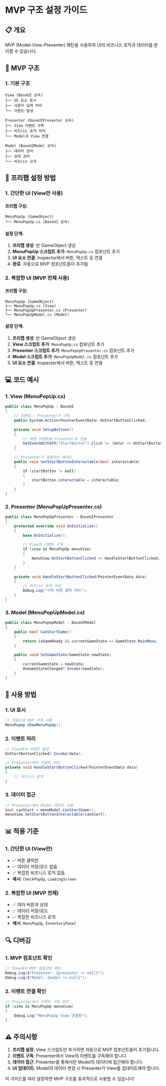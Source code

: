 # MVP 구조 설정 가이드

## 📋 개요

MVP (Model-View-Presenter) 패턴을 사용하여 UI의 비즈니스 로직과 데이터를 분리할 수 있습니다.

## 🎯 MVP 구조

### **1. 기본 구조**
```
View (BaseUI 상속)
├── UI 요소 표시
├── 사용자 입력 처리
└── 이벤트 발생

Presenter (BaseUIPresenter 상속)
├── View 이벤트 구독
├── 비즈니스 로직 처리
└── Model과 View 연결

Model (BaseUIModel 상속)
├── 데이터 관리
├── 상태 관리
└── 비즈니스 규칙
```

## 🔧 프리팹 설정 방법

### **1. 간단한 UI (View만 사용)**

#### **프리팹 구성:**
```
MenuPopUp (GameObject)
└── MenuPopUp.cs (BaseUI 상속)
```

#### **설정 단계:**
1. **프리팹 생성**: 빈 GameObject 생성
2. **MenuPopUp 스크립트 추가**: `MenuPopUp.cs` 컴포넌트 추가
3. **UI 요소 연결**: Inspector에서 버튼, 텍스트 등 연결
4. **완료**: 자동으로 MVP 컴포넌트들이 추가됨

### **2. 복잡한 UI (MVP 전체 사용)**

#### **프리팹 구성:**
```
MenuPopUp (GameObject)
├── MenuPopUp.cs (View)
├── MenuPopUpPresenter.cs (Presenter)
└── MenuPopUpModel.cs (Model)
```

#### **설정 단계:**
1. **프리팹 생성**: 빈 GameObject 생성
2. **View 스크립트 추가**: `MenuPopUp.cs` 컴포넌트 추가
3. **Presenter 스크립트 추가**: `MenuPopUpPresenter.cs` 컴포넌트 추가
4. **Model 스크립트 추가**: `MenuPopUpModel.cs` 컴포넌트 추가
5. **UI 요소 연결**: Inspector에서 버튼, 텍스트 등 연결

## 💻 코드 예시

### **1. View (MenuPopUp.cs)**
```csharp
public class MenuPopUp : BaseUI
{
    // 이벤트 - Presenter가 구독
    public System.Action<PointerEventData> OnStartButtonClicked;
    
    private void SetupButtons()
    {
        // 버튼 이벤트를 Presenter로 전달
        GetEventWithSFX("StartButton").Click += (data) => OnStartButtonClicked?.Invoke(data);
    }
    
    // Presenter가 호출하는 메서드
    public void SetStartButtonInteractable(bool interactable)
    {
        if (startButton != null)
        {
            startButton.interactable = interactable;
        }
    }
}
```

### **2. Presenter (MenuPopUpPresenter.cs)**
```csharp
public class MenuPopUpPresenter : BaseUIPresenter
{
    protected override void OnInitialize()
    {
        base.OnInitialize();
        
        // View의 이벤트 구독
        if (view is MenuPopUp menuView)
        {
            menuView.OnStartButtonClicked += HandleStartButtonClicked;
        }
    }
    
    private void HandleStartButtonClicked(PointerEventData data)
    {
        // 비즈니스 로직 처리
        Debug.Log("시작 버튼 클릭 처리");
    }
}
```

### **3. Model (MenuPopUpModel.cs)**
```csharp
public class MenuPopUpModel : BaseUIModel
{
    public bool CanStartGame()
    {
        return isGameReady && currentGameState == GameState.MainMenu;
    }
    
    public void SetGameState(GameState newState)
    {
        currentGameState = newState;
        OnGameStateChanged?.Invoke(newState);
    }
}
```

## 🚀 사용 방법

### **1. UI 표시**
```csharp
// 자동으로 MVP 구조 사용
MenuPopUp.ShowMenuPopUp();
```

### **2. 이벤트 처리**
```csharp
// View에서 이벤트 발생
OnStartButtonClicked?.Invoke(data);

// Presenter에서 이벤트 처리
private void HandleStartButtonClicked(PointerEventData data)
{
    // 비즈니스 로직
}
```

### **3. 데이터 접근**
```csharp
// Presenter에서 Model 데이터 사용
bool canStart = menuModel.CanStartGame();
menuView.SetStartButtonInteractable(canStart);
```

## 📊 적용 기준

### **1. 간단한 UI (View만)**
- ✅ 버튼 클릭만
- ✅ 데이터 저장/로드 없음
- ✅ 복잡한 비즈니스 로직 없음
- **예시**: `CheckPopUp`, `LoadingScreen`

### **2. 복잡한 UI (MVP 전체)**
- ✅ 여러 버튼과 상태
- ✅ 데이터 저장/로드
- ✅ 복잡한 비즈니스 로직
- **예시**: `MenuPopUp`, `InventoryPanel`

## 🔍 디버깅

### **1. MVP 컴포넌트 확인**
```csharp
// View에서 MVP 컴포넌트 확인
Debug.Log($"Presenter: {presenter != null}");
Debug.Log($"Model: {model != null}");
```

### **2. 이벤트 연결 확인**
```csharp
// Presenter에서 이벤트 구독 확인
if (view is MenuPopUp menuView)
{
    Debug.Log("MenuPopUp View 연결됨");
}
```

## ⚠️ 주의사항

1. **프리팹 설정**: View 스크립트만 추가하면 자동으로 MVP 컴포넌트들이 추가됩니다.
2. **이벤트 구독**: Presenter에서 View의 이벤트를 구독해야 합니다.
3. **데이터 접근**: Presenter를 통해서만 Model의 데이터에 접근해야 합니다.
4. **UI 업데이트**: Model의 데이터 변경 시 Presenter가 View를 업데이트해야 합니다.

이 가이드를 따라 설정하면 MVP 구조를 효과적으로 사용할 수 있습니다!
